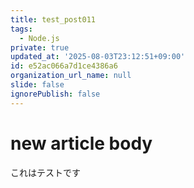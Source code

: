 ```yaml
---
title: test_post011
tags:
  - Node.js
private: true
updated_at: '2025-08-03T23:12:51+09:00'
id: e52ac066a7d1ce4386a6
organization_url_name: null
slide: false
ignorePublish: false
---
```

# new article body
これはテストです

